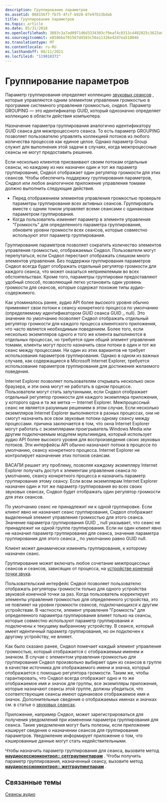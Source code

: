 ```yaml
---
description: Группирование параметров
ms.assetid: 088156f7-fb75-4fcf-b928-87e97b13bdab
title: Группирование параметров
ms.topic: article
ms.date: 05/31/2018
ms.openlocfilehash: 3083c3a7ad0971d6d3334303cf9eaf4c0313c4482825c3623a04a12ae046b665
ms.sourcegitcommit: e858bbe701567d4583c50a11326e42d7ea51804b
ms.translationtype: MT
ms.contentlocale: ru-RU
ms.lasthandoff: 08/11/2021
ms.locfileid: "119018372"
---
```

# <a name="grouping-parameters"></a>Группирование параметров

Параметр группирования определяет коллекцию [звуковых сеансов](audio-sessions.md) , которые управляются одним элементом управления громкостью в программе системного управления громкостью, сндвол. Параметр GROUPING — это идентификатор GUID, который однозначно определяет коллекцию в области действия компьютера.

Назначение параметра группирования аналогично идентификатору GUID сеанса для межпроцессного сеанса. То есть параметр GROUPING позволяет пользователю управлять коллекцией потоков из любого количества процессов как единое целое. Однако параметр Group служит для выполнения этой задачи в случаях, когда межпроцессные сеансы не могут предоставить решение.

Если несколько клиентов присваивают своим потокам отдельные сеансы, но каждому из них назначен один и тот же параметр группирования, Сндвол отображает один регулятор громкости для этих сеансов. Чтобы обеспечить поддержку группирования параметров, Сндвол или любое аналогичное приложение управления томами должно выполнить следующие действия.

-   Перед отображением элементов управления громкостью проверьте параметры группирования всех активных сеансов. Группировать вместе с одним томом управляет всеми сеансами с одинаковым параметром группирования.
-   Когда пользователь изменяет параметр в элементе управления "Громкость" для определенного параметра группирования, обновите уровни громкости всех сеансов, которые совместно используют этот параметр группирования.

Группирование параметров позволяет сократить количество элементов управления громкостью, отображаемых Сндвол. Пользователи могут перепутаться, если Сндвол перестают отображать слишком много элементов управления. Без поддержки группирования параметров Сндвол всегда будет отображать отдельный регулятор громкости для каждого сеанса, что может оказаться неприемлемым во всех обстоятельствах. Кроме того, параметры группировки предоставляют удобный способ, позволяющий легко установить один уровень громкости для сеансов, которые содержат похожие типы аудио-содержимого.

Как упоминалось ранее, аудио API более высокого уровня обычно применяют свои потоки к сеансу конкретного процесса по умолчанию (определяемому идентификатором GUID сеанса GUID \_ null). Это значение по умолчанию позволяет Сндвол отображать отдельный регулятор громкости для каждого процесса клиентского приложения, что часто является необходимым поведением. Более того, если несколько экземпляров одного и того же клиента выполняются в отдельных процессах, но требуется один общий элемент управления томами, клиенты могут просто назначить свои потоки в один и тот же сеанс между процессами. Ни один из этих вариантов не требует использования параметров группирования. Однако в одном из важных случаев, как содержащиеся в Microsoft Internet Explorer, требуется использование параметров группирования для достижения желаемого поведения.

Internet Explorer позволяет пользователям открывать несколько окон браузера, и эти окна могут не работать в одном процессе. Пользователи могут стать запутанными, если Сндвол отображает отдельный регулятор громкости для каждого экземпляра приложения, у которого одна и та же метка — Internet Explorer. Межпроцессный сеанс не является разумным решением в этом случае. Если несколько экземпляров Internet Explorer выполняются в разных процессах, они не смогут назначить все свои звуковые потоки одному сеансу между процессами. причина заключается в том, что окна Internet Explorer могут работать с экземплярами проигрыватель Windows Media или другим подключаемым модулем мультимедиа, который использует аудио API более высокого уровня для воспроизведения своих звуковых потоков. Эти интерфейсы API обычно назначают потоки в процессе по умолчанию, сеансу конкретного процесса. Internet Explorer не контролирует назначение этих потоков сеансам.

ВАСАПИ решает эту проблему, позволяя каждому экземпляру Internet Explorer получать доступ к элементам управления сеанса по умолчанию, сеансу конкретного процесса и назначить параметр группирования этому сеансу. Если всем экземплярам Internet Explorer назначен один и тот же параметр группирования во всех своих звуковых сеансах, Сндвол будет отображать один регулятор громкости для этих сеансов.

По умолчанию сеанс не принадлежит ни к одной группировке. Если клиент явно не назначает сеанс группирования, Сндвол отображает выделенный элемент управления громкостью для этого сеанса. Значение параметра группирования GUID \_ null указывает, что сеанс не принадлежит ни одной группе группирования. Если ни один клиент явно не назначил параметр группирования для сеанса, значение параметра группирования для этого сеанса \_ по умолчанию равно GUID null.

Клиент может динамически изменять группирование, к которому назначен сеанс.

Группирование может включать любое сочетание межпроцессных сеансов и сеансов, зависящих от процесса, на [устройстве конечной точки звука](audio-endpoint-devices.md).

Пользовательский интерфейс Сндвол позволяет пользователю отображать регуляторы громкости только для одного устройства звуковой конечной точки за раз. Когда пользователь корректирует элементы управления громкостью для определенного устройства, это не повлияет на уровни громкости сеансов, подключающихся к другим устройствам. В частности, элемент управления "Громкость" для определенного параметра группирования влияет только на сеансы, которые совместно используют параметр группирования и подключены к текущему выбранному устройству. В сеансе, который имеет идентичный параметр группирования, но он подключен к другому устройству, не влияет.

Как было сказано ранее, Сндвол помечает каждый элемент управления громкостью, который отображается с отображаемым именем и значком. В случае с элементом управления громкостью для группирования Сндвол произвольно выбирает один из сеансов в группе в качестве источника для отображаемого имени и значка, который отображается с помощью регулятора громкости. Таким же, чтобы гарантировать, что Сндвол всегда отображает одно и то же отображаемое имя и значок для группы, все экземпляры приложения, которые назначают сеансы этой группе, должны убедиться, что соответствующие сеансы имеют одинаковое отображаемое имя и значок. Дополнительные сведения о отображаемых именах и значках см. в статье о [звуковых сеансах](audio-sessions.md).

Приложение, например Сндвол, может зарегистрироваться для получения уведомлений при изменении параметра группирования для сеанса. Такие уведомления могут быть полезны, если приложение кэширует сведения о назначении сеансов для группирования параметров. Уведомление информирует приложение о том, что кэшированные данные могут стать недействительными.

Чтобы назначить параметр группирования для сеанса, вызовите метод [**иаудиосессионконтрол:: сетграупингпарам**](/windows/desktop/api/Audiopolicy/nf-audiopolicy-iaudiosessioncontrol-setgroupingparam) . Чтобы получить параметр группирования, назначенный сеансу, вызовите метод [**иаудиосессионконтрол:: жетграупингпарам**](/windows/desktop/api/Audiopolicy/nf-audiopolicy-iaudiosessioncontrol-getgroupingparam) .

## <a name="related-topics"></a>Связанные темы

<dl> <dt>

[Сеансы аудио](audio-sessions.md)
</dt> </dl>

 

 



